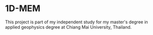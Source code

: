 # 1D-MEM
This project is part of my independent study for my master's degree in applied geophysics degree at Chiang Mai University, Thailand.
